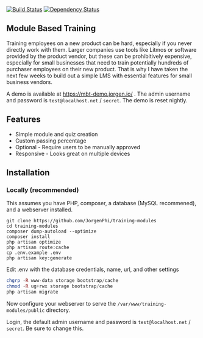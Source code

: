 [![Build Status](https://travis-ci.org/JorgenPhi/training-modules.svg?branch=master)](https://travis-ci.org/JorgenPhi/training-modules) 
[![Dependency Status](https://www.versioneye.com/user/projects/5a49bbb40fb24f1861666c18/badge.svg?style=flat-square)](https://www.versioneye.com/user/projects/5a49bbb40fb24f1861666c18)
## Module Based Training

Training employees on a new product can be hard, especially if you never directly work with them. Larger companies use tools like Litmos  or software provided by the product vendor, but these can be prohibitively expensive, especially for small businesses that need to train potentially hundreds of purchaser employees on their new product. That is why I have taken the next few weeks to build out a simple LMS with essential features for small business vendors.

A demo is available at https://mbt-demo.jorgen.io/ . The admin username and password is `test@localhost.net` / `secret`. The demo is reset nightly.

## Features

- Simple module and quiz creation
- Custom passing percentage
- Optional - Require users to be manually approved
- Responsive - Looks great on multiple devices

## Installation

### Locally (recommended)

This assumes you have PHP, composer, a database (MySQL recommened), and a webserver installed.

```cd /var/www
git clone https://github.com/JorgenPhi/training-modules
cd training-modules
composer dump-autoload --optimize
composer install 
php artisan optimize
php artisan route:cache
cp .env.example .env
php artisan key:generate
```
Edit .env with the database credentials, name, url, and other settings 
```php artisan config:cache
chgrp -R www-data storage bootstrap/cache
chmod -R ug+rwx storage bootstrap/cache
php artisan migrate
```

Now configure your webserver to serve the `/var/www/training-modules/public` directory.

Login, the default admin username and password is `test@localhost.net` / `secret`. Be sure to change this.


